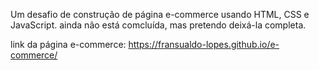 Um desafio de construção de página e-commerce usando HTML, CSS e JavaScript. 
ainda não está comcluída, mas pretendo deixá-la completa. 

link da página e-commerce: 
https://fransualdo-lopes.github.io/e-commerce/
